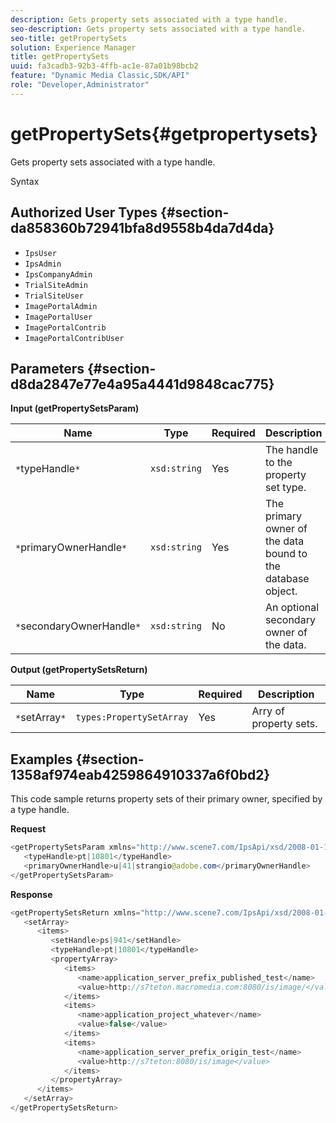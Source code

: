 ```yaml
---
description: Gets property sets associated with a type handle.
seo-description: Gets property sets associated with a type handle.
seo-title: getPropertySets
solution: Experience Manager
title: getPropertySets
uuid: fa3cadb3-92b3-4ffb-ac1e-87a01b98bcb2
feature: "Dynamic Media Classic,SDK/API"
role: "Developer,Administrator"
---
```


# getPropertySets{#getpropertysets}

Gets property sets associated with a type handle.

 Syntax 

## Authorized User Types {#section-da858360b72941bfa8d9558b4da7d4da}

* `IpsUser` 
* `IpsAdmin` 
* `IpsCompanyAdmin` 
* `TrialSiteAdmin` 
* `TrialSiteUser` 
* `ImagePortalAdmin` 
* `ImagePortalUser` 
* `ImagePortalContrib` 
* `ImagePortalContribUser`

## Parameters {#section-d8da2847e77e4a95a4441d9848cac775}

**Input (getPropertySetsParam)** 

|  Name  | Type  | Required  | Description  |
|---|---|---|---|
|  `*`typeHandle`*`  | `xsd:string`  | Yes  | The handle to the property set type.  |
|  `*`primaryOwnerHandle`*`  | `xsd:string`  | Yes  | The primary owner of the data bound to the database object.  |
|  `*`secondaryOwnerHandle`*`  | `xsd:string`  | No  | An optional secondary owner of the data.  |

**Output (getPropertySetsReturn)** 

|  Name  | Type  | Required  | Description  |
|---|---|---|---|
|  `*`setArray`*`  | `types:PropertySetArray`  | Yes  | Arry of property sets.  |

## Examples {#section-1358af974eab4259864910337a6f0bd2}

This code sample returns property sets of their primary owner, specified by a type handle.

**Request** 

```java
<getPropertySetsParam xmlns="http://www.scene7.com/IpsApi/xsd/2008-01-15">
   <typeHandle>pt|10801</typeHandle>
   <primaryOwnerHandle>u|41|strangio@adobe.com</primaryOwnerHandle>
</getPropertySetsParam>
```

**Response** 

```java
<getPropertySetsReturn xmlns="http://www.scene7.com/IpsApi/xsd/2008-01-15">
   <setArray>
      <items>
         <setHandle>ps|941</setHandle>
         <typeHandle>pt|10801</typeHandle>
         <propertyArray>
            <items>
               <name>application_server_prefix_published_test</name>
               <value>http://s7teton.macromedia.com:8080/is/image/</value>
            </items>
            <items>
               <name>application_project_whatever</name>
               <value>false</value>
            </items>
            <items>
               <name>application_server_prefix_origin_test</name>
               <value>http://s7teton:8080/is/image</value>
            </items>
         </propertyArray>
      </items>
   </setArray>
</getPropertySetsReturn>
```

